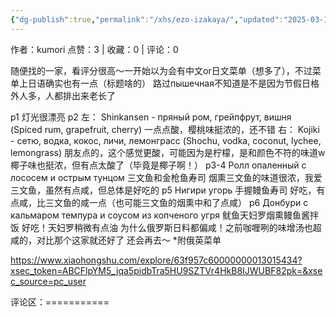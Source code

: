 ```yaml
---
{"dg-publish":true,"permalink":"/xhs/ezo-izakaya/","updated":"2025-03-17T22:32:54.040+08:00"}
---
```


作者：kumori
点赞：3   |   收藏：0   |   评论：0

随便找的一家，看评分很高～一开始以为会有中文or日文菜单（想多了），不过菜单上日语确实也有一点（标题啥的）
路过пышечная不知道是不是因为节假日格外人多，人都排出来老长了
	
p1 灯光很漂亮
p2 左： Shinkansen - пряный ром, грейпфрут, вишня (Spiced rum, grapefruit, cherry) 一点点酸，樱桃味挺浓的，还不错
右： Kojiki - сетю, водка, кокос, личи, лемонграсс (Shochu, vodka, coconut, lychee, lemongrass) 朋友点的，这个感觉更酸，可能因为是柠檬，是和颜色不符的味道w椰子味也挺浓，但有点太酸了（毕竟是椰子啊！）
p3-4 Ролл опаленный с лососем и острым тунцом 三文鱼和金枪鱼寿司 烟熏三文鱼的味道很浓，我爱三文鱼，虽然有点咸，但总体是好吃的
p5 Нигири угорь 手握鳗鱼寿司 好吃，有点咸，比三文鱼的咸一点（也可能三文鱼的烟熏中和了点咸）
p6 Донбури с кальмаром темпура и соусом из копченого угря 鱿鱼天妇罗烟熏鳗鱼酱拌饭 好吃！天妇罗稍微有点油
为什么俄罗斯日料都偏咸！之前咖喱咧的味增汤也超咸的，对比那个这家就还好了
还会再去～
*附俄英菜单

https://www.xiaohongshu.com/explore/63f957c60000000013015434?xsec_token=ABCFlpYM5_jqa5pidbTra5HU9SZTVr4HkB8IJWUBF82pk=&xsec_source=pc_user

评论区：===========

